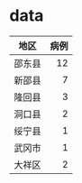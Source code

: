 # data
|  地区  | 病例 |
|--------|-----:|
| 邵东县 |   12 |
| 新邵县 |    7 |
| 隆回县 |    3 |
| 洞口县 |    2 |
| 绥宁县 |    1 |
| 武冈市 |    1 |
| 大祥区 |    2 |
